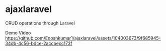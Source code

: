 # ajaxlaravel
CRUD operations through Laravel 

Demo Video 
https://github.com/Enoshkumar1/ajaxlaravel/assets/104003673/9f685945-34db-4c56-bdce-2accbecc173f

